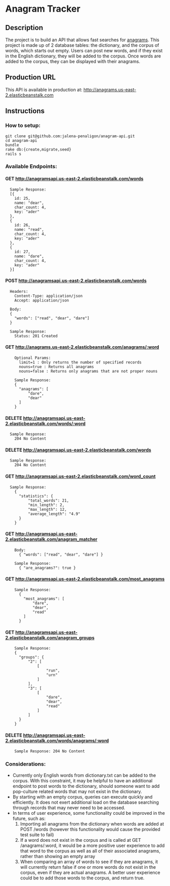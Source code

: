 # Anagram Tracker

## Description
The project is to build an API that allows fast searches for [anagrams](https://en.wikipedia.org/wiki/Anagram). This project is made up of 2 database tables: the dictionary, and the corpus of words, which starts out empty. Users can post new words, and if they exist in the English dictionary, they will be added to the corpus. Once words are added to the corpus, they can be displayed with their anagrams.

## Production URL

This API is available in production at: http://anagrams.us-east-2.elasticbeanstalk.com

## Instructions

### How to setup:
    git clone git@github.com:jalena-penaligon/anagram-api.git
    cd anagram-api
    bundle
    rake db:{create,migrate,seed}
    rails s

### Available Endpoints:
  #### GET http://anagramsapi.us-east-2.elasticbeanstalk.com/words
      Sample Response:
      [{
        id: 25,
        name: "dear",
        char_count: 4,
        key: "ader"
      },
      {
        id: 26,
        name: "read",
        char_count: 4,
        key: "ader"
      },
      {
        id: 27,
        name: "dare",
        char_count: 4,
        key: "ader"
      }]


  #### POST http://anagramsapi.us-east-2.elasticbeanstalk.com/words
      Headers:
        Content-Type: application/json
        Accept: application/json

      Body:
      {
        "words": ["read", "dear", "dare"]
      }

      Sample Response:
        Status: 201 Created

  #### GET http://anagrams.us-east-2.elasticbeanstalk.com/anagrams/:word
        Optional Params:
          limit=1 : Only returns the number of specified records
          nouns=true : Returns all anagrams
          nouns=false : Returns only anagrams that are not proper nouns

        Sample Response:
        {
          "anagrams": [
              "dare",
              "dear"
          ]
        }

  #### DELETE http://anagramsapi.us-east-2.elasticbeanstalk.com/words/:word
      Sample Response:
        204 No Content

  #### DELETE http://anagramsapi.us-east-2.elasticbeanstalk.com/words
      Sample Response:
        204 No Content

  #### GET http://anagramsapi.us-east-2.elasticbeanstalk.com/word_count
      Sample Response:
        {
          "statistics": {
              "total_words": 21,
              "min_length": 2,
              "max_length": 12,
              "average_length": "4.9"
          }
        }

  #### GET http://anagramsapi.us-east-2.elasticbeanstalk.com/anagram_matcher
        Body:
          { "words": ["read", "dear", "dare"] }

        Sample Response:
          { "are_anagrams?": true }

  #### GET http://anagramsapi.us-east-2.elasticbeanstalk.com/most_anagrams
        Sample Response:
          {
            "most_anagrams": [
                "dare",
                "dear",
                "read"
            ]
          }

  #### GET http://anagramsapi.us-east-2.elasticbeanstalk.com/anagram_groups
        Sample Response:
        {
          "groups": {
              "2": [
                  [
                      "run",
                      "urn"
                  ]
              ],
              "3": [
                  [
                      "dare",
                      "dear",
                      "read"
                  ]
              ]
          }
        }

  #### DELETE http://anagramsapi.us-east-2.elasticbeanstalk.com/words/anagrams/:word
        Sample Response: 204 No Content

### Considerations:
- Currently only English words from dictionary.txt can be added to the corpus. With this constraint, it may be helpful to have an additional endpoint to post words to the dictionary, should someone want to add pop-culture related words that may not exist in the dictionary.
- By starting with an empty corpus, queries can execute quickly and efficiently. It does not exert additional load on the database searching through records that may never need to be accessed.
- In terms of user experience, some functionality could be improved in the future, such as:
    1. Importing all anagrams from the dictionary when words are added at POST /words (however this functionality would cause the provided test suite to fail)
    2. If a word does not exist in the corpus and is called at GET /anagrams/:word, it would be a more positive user experience to add that word to the corpus as well as all of their associated anagrams, rather than showing an empty array
    3. When comparing an array of words to see if they are anagrams, it will currently return false if one or more words do not exist in the corpus, even if they are actual anagrams. A better user experience could be to add those words to the corpus, and return true.
